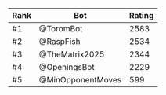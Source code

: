 Rank|Bot|Rating
---|---|---
#1|@ToromBot|2583
#2|@RaspFish|2534
#3|@TheMatrix2025|2344
#4|@OpeningsBot|2229
#5|@MinOpponentMoves|599
